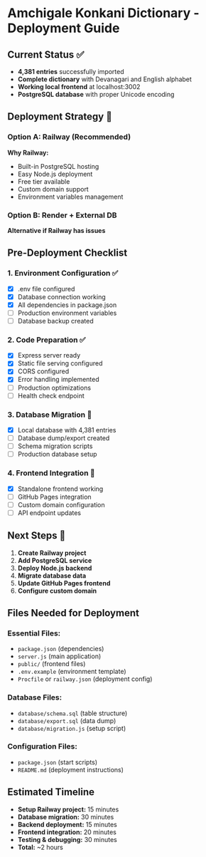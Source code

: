 # Amchigale Konkani Dictionary - Deployment Guide

## Current Status ✅
- **4,381 entries** successfully imported
- **Complete dictionary** with Devanagari and English alphabet
- **Working local frontend** at localhost:3002
- **PostgreSQL database** with proper Unicode encoding

## Deployment Strategy 🎯

### Option A: Railway (Recommended)
**Why Railway:**
- Built-in PostgreSQL hosting
- Easy Node.js deployment
- Free tier available
- Custom domain support
- Environment variables management

### Option B: Render + External DB
**Alternative if Railway has issues**

## Pre-Deployment Checklist

### 1. Environment Configuration ✅
- [x] .env file configured
- [x] Database connection working
- [x] All dependencies in package.json
- [ ] Production environment variables
- [ ] Database backup created

### 2. Code Preparation ✅
- [x] Express server ready
- [x] Static file serving configured
- [x] CORS configured
- [x] Error handling implemented
- [ ] Production optimizations
- [ ] Health check endpoint

### 3. Database Migration 🔄
- [x] Local database with 4,381 entries
- [ ] Database dump/export created
- [ ] Schema migration scripts
- [ ] Production database setup

### 4. Frontend Integration 🔄
- [x] Standalone frontend working
- [ ] GitHub Pages integration
- [ ] Custom domain configuration
- [ ] API endpoint updates

## Next Steps 🎯

1. **Create Railway project**
2. **Add PostgreSQL service**
3. **Deploy Node.js backend**
4. **Migrate database data**
5. **Update GitHub Pages frontend**
6. **Configure custom domain**

## Files Needed for Deployment

### Essential Files:
- `package.json` (dependencies)
- `server.js` (main application)
- `public/` (frontend files)
- `.env.example` (environment template)
- `Procfile` or `railway.json` (deployment config)

### Database Files:
- `database/schema.sql` (table structure)
- `database/export.sql` (data dump)
- `database/migration.js` (setup script)

### Configuration Files:
- `package.json` (start scripts)
- `README.md` (deployment instructions)

## Estimated Timeline
- **Setup Railway project:** 15 minutes
- **Database migration:** 30 minutes
- **Backend deployment:** 15 minutes
- **Frontend integration:** 20 minutes
- **Testing & debugging:** 30 minutes
- **Total:** ~2 hours